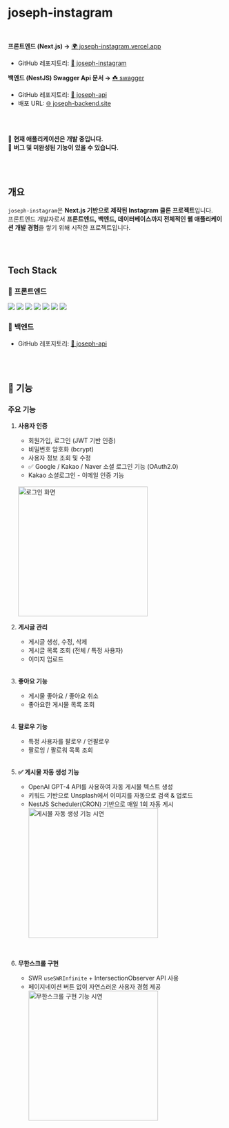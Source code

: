 # joseph-instagram
<br>

**프론트엔드 (Next.js) →** [🌍 joseph-instagram.vercel.app](https://joseph-instagram.vercel.app/)

- GitHub 레포지토리: [📂 joseph-instagram](https://github.com/changmoolee/joseph-instagram)

**백엔드 (NestJS) Swagger Api 문서 →** [☘️ swagger](https://joseph-backend.site/api) 

- GitHub 레포지토리: [📂 joseph-api](https://github.com/changmoolee/joseph-api)
- 배포 URL: [🌐 joseph-backend.site](https://joseph-backend.site)

<br><br>

📌 **현재 애플리케이션은 개발 중입니다.**  
📌 **버그 및 미완성된 기능이 있을 수 있습니다.**

<br><br>

## 개요

`joseph-instagram`은 **Next.js 기반으로 제작된 Instagram 클론 프로젝트**입니다.
<br>
프론트엔드 개발자로서 **프론트엔드, 백엔드, 데이터베이스까지 전체적인 웹 애플리케이션 개발 경험**을 쌓기 위해 시작한 프로젝트입니다.

<br><br>

## Tech Stack

### 📌 **프론트엔드**

<div>
  <img src="https://img.shields.io/badge/TypeScript-3178C6?style=flat-square&logo=TypeScript&logoColor=white"/>
  <img src="https://img.shields.io/badge/Next.js-111111?style=flat-square&logo=Next.js&logoColor=white"/>
  <img src="https://img.shields.io/badge/TailwindCSS-0DA5E9?style=flat-square&logo=TailwindCSS&logoColor=white"/>
  <img src="https://img.shields.io/badge/SWR-111111?style=flat-square&logo=SWR&logoColor=white"/>
  <img src="https://img.shields.io/badge/Kakao%20Login-FEE500?style=flat-square&logo=kakao&logoColor=black"/>
  <img src="https://img.shields.io/badge/Naver%20Login-03C75A?style=flat-square&logo=naver&logoColor=white"/>
  <img src="https://img.shields.io/badge/OAuth2.0-4285F4?style=flat-square&logo=google&logoColor=white"/>
</div>

### 📌 **백엔드**

- GitHub 레포지토리: [📂 joseph-api](https://github.com/changmoolee/joseph-api)

<br><br>

## 📌 기능

### 주요 기능

1. **사용자 인증**<br>
   - 회원가입, 로그인 (JWT 기반 인증)<br>
   - 비밀번호 암호화 (bcrypt)<br>
   - 사용자 정보 조회 및 수정<br>
   - ✅ Google / Kakao / Naver 소셜 로그인 기능 (OAuth2.0)
   - Kakao 소셜로그인 - 이메일 인증 기능<br><br>

   <div>
     <img alt="로그인 화면" width="300" src="https://github.com/user-attachments/assets/61baf152-097b-488f-8f25-4635024f6e68" />
     </div>

3. **게시글 관리**<br>
   - 게시글 생성, 수정, 삭제<br>
   - 게시글 목록 조회 (전체 / 특정 사용자)<br>
   - 이미지 업로드<br><br>
4. **좋아요 기능**<br>
   - 게시물 좋아요 / 좋아요 취소<br>
   - 좋아요한 게시물 목록 조회<br><br>
5. **팔로우 기능**<br>
   - 특정 사용자를 팔로우 / 언팔로우<br>
   - 팔로잉 / 팔로워 목록 조회<br><br>
6. **✅ 게시물 자동 생성 기능**<br>
   - OpenAI GPT-4 API를 사용하여 자동 게시물 텍스트 생성
   - 키워드 기반으로 Unsplash에서 이미지를 자동으로 검색 & 업로드
   - NestJS Scheduler(CRON) 기반으로 매일 1회 자동 게시
     <div>
     <img alt="게시물 자동 생성 기능 시연" width="300" src="https://github.com/user-attachments/assets/b0e82fa1-94f1-4e79-96cf-478447d7acbb" />
     </div><br><br> 
7. **무한스크롤 구현**<br>
   - SWR `useSWRInfinite` + IntersectionObserver API 사용
   - 페이지네이션 버튼 없이 자연스러운 사용자 경험 제공
     <div>
     <img alt="무한스크롤 구현 기능 시연" width="300" src="https://github.com/user-attachments/assets/011f121a-8b66-4543-bbd6-074ee360a8d8" />
     </div>
